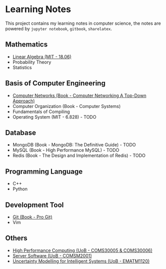 Learning Notes
=========================

This project contains my learning notes in computer science, the notes are powered by `jupyter notebook`, `gitbook`, `sharelatex`.


Mathematics
-------------------------

* [Linear Algebra (MIT - 18.06)](https://github.com/JeraKrs/Notes/blob/master/Linear%20Algebra/README.md)
* Probability Theory
* Statistics


Basis of Computer Engineering
-------------------------

* [Computer Networks (Book - Computer Networking A Top-Down Approach)](https://jerakrs.gitbooks.io/computer_networks/content/)
* Computer Organization (Book - Computer Systems)
* Fundamentals of Compiling
* Operating System (MIT - 6.828) - TODO


Database
-------------------------

* MongoDB (Book - MongoDB: The Definitive Guide) - TODO
* MySQL (Book - High Performance MySQL) - TODO
* Redis (Book - The Design and Implementation of Redis) - TODO


Programming Language
-------------------------

* C++
* Python


Development Tool
-------------------------

* [Git (Book - Pro Git)](https://jerakrs.gitbooks.io/git/content/)
* Vim


Others
-------------------------

* [High Performance Computing (UoB - COMS30005 & COMS30006)](https://github.com/JeraKrs/Notes/blob/master/High%20Performance%20Computing/README.md)
* [Server Software (UoB - COMSM2001)](https://github.com/JeraKrs/notes/blob/master/Server%20Software/README.md)
* [Uncertainty Modelling for Intelligent Systems (UoB - EMATM1120)](https://github.com/JeraKrs/Notes/blob/master/Uncertainty%20Modelling%20for%20Intelligent%20Systems/README.md)
